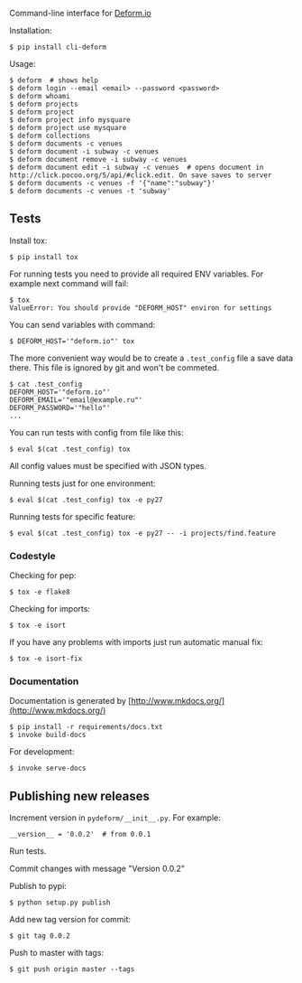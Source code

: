 Command-line interface for [Deform.io](https://deform.io)

Installation:

    $ pip install cli-deform

Usage:

    $ deform  # shows help
    $ deform login --email <email> --password <password>
    $ deform whoami
    $ deform projects
    $ deform project
    $ deform project info mysquare
    $ deform project use mysquare
    $ deform collections
    $ deform documents -c venues
    $ deform document -i subway -c venues
    $ deform document remove -i subway -c venues
    $ deform document edit -i subway -c venues  # opens document in http://click.pocoo.org/5/api/#click.edit. On save saves to server
    $ deform documents -c venues -f '{"name":"subway"}'
    $ deform documents -c venues -t 'subway'

## Tests

Install tox:

    $ pip install tox

For running tests you need to provide all required ENV variables. For example
next command will fail:

    $ tox
    ValueError: You should provide "DEFORM_HOST" environ for settings

You can send variables with command:

    $ DEFORM_HOST='"deform.io"' tox

The more convenient way would be to create a `.test_config` file a save data there.
This file is ignored by git and won't be commeted.

    $ cat .test_config
    DEFORM_HOST='"deform.io"'
    DEFORM_EMAIL='"email@example.ru"'
    DEFORM_PASSWORD='"hello"'
    ...

You can run tests with config from file like this:

    $ eval $(cat .test_config) tox

All config values must be specified with JSON types.

Running tests just for one environment:

    $ eval $(cat .test_config) tox -e py27

Running tests for specific feature:

    $ eval $(cat .test_config) tox -e py27 -- -i projects/find.feature

### Codestyle

Checking for pep:

    $ tox -e flake8

Checking for imports:

    $ tox -e isort

If you have any problems with imports just run automatic manual fix:

    $ tox -e isort-fix

### Documentation

Documentation is generated by [http://www.mkdocs.org/](http://www.mkdocs.org/)

    $ pip install -r requirements/docs.txt
    $ invoke build-docs

For development:

    $ invoke serve-docs


## Publishing new releases

Increment version in `pydeform/__init__.py`. For example:

    __version__ = '0.0.2'  # from 0.0.1

Run tests.

Commit changes with message "Version 0.0.2"

Publish to pypi:

    $ python setup.py publish

Add new tag version for commit:

    $ git tag 0.0.2

Push to master with tags:

    $ git push origin master --tags
